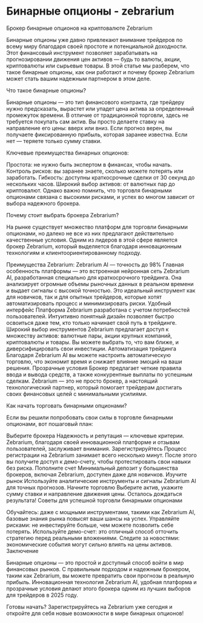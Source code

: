 # Бинарные опционы - zebrarium
Брокер бинарные опционов на криптовалюте Zebrarium

Бинарные опционы уже давно привлекают внимание трейдеров по всему миру благодаря своей простоте и потенциальной доходности. Этот финансовый инструмент позволяет зарабатывать на прогнозировании движения цен активов — будь то валюты, акции, криптовалюты или сырьевые товары. В этой статье мы разберем, что такое бинарные опционы, как они работают и почему брокер Zebrarium может стать вашим надежным партнером в этом деле.

Что такое бинарные опционы?

Бинарные опционы — это тип финансового контракта, где трейдеру нужно предсказать, вырастет или упадет цена актива за определенный промежуток времени. В отличие от традиционной торговли, здесь не требуется покупать сам актив. Вы просто делаете ставку на направление его цены: вверх или вниз. Если прогноз верен, вы получаете фиксированную прибыль, которая заранее известна. Если нет — теряете только сумму ставки.

Ключевые преимущества бинарных опционов:

Простота: не нужно быть экспертом в финансах, чтобы начать.
Контроль рисков: вы заранее знаете, сколько можете потерять или заработать.
Гибкость: доступны краткосрочные сделки от 30 секунд до нескольких часов.
Широкий выбор активов: от валютных пар до криптовалют.
Однако важно помнить, что торговля бинарными опционами связана с высокими рисками, и успех во многом зависит от выбора надежного брокера.

Почему стоит выбрать брокера Zebrarium?

На рынке существует множество платформ для торговли бинарными опционами, но далеко не все из них предлагают действительно качественные условия. Одним из лидеров в этой сфере является брокер Zebrarium, который выделяется благодаря инновационным технологиям и клиентоориентированному подходу.

Преимущества Zebrarium:
Zebrarium AI — точность до 98%
Главная особенность платформы — это встроенная нейронная сеть Zebrarium AI, разработанная специально для краткосрочного трейдинга. Она анализирует огромные объемы рыночных данных в реальном времени и выдает сигналы с высокой точностью. Это идеальный инструмент как для новичков, так и для опытных трейдеров, которые хотят автоматизировать процесс и минимизировать риски.
Удобный интерфейс
Платформа Zebrarium разработана с учетом потребностей пользователей. Интуитивно понятный дизайн позволяет быстро освоиться даже тем, кто только начинает свой путь в трейдинге.
Широкий выбор инструментов
Zebrarium предлагает доступ к множеству активов: валютные пары, акции крупных компаний, криптовалюты и товары. Вы можете выбрать то, что вам ближе, и диверсифицировать свои инвестиции.
Автоматизация трейдинга
Благодаря Zebrarium AI вы можете настроить автоматическую торговлю, что экономит время и снижает влияние эмоций на ваши решения.
Прозрачные условия
Брокер предлагает четкие правила ввода и вывода средств, а также конкурентные выплаты по успешным сделкам.
Zebrarium — это не просто брокер, а настоящий технологический партнер, который помогает трейдерам достигать своих финансовых целей с минимальными усилиями.

Как начать торговать бинарными опционами?

Если вы решили попробовать свои силы в торговле бинарными опционами, вот пошаговый план:

Выберите брокера
Надежность и репутация — ключевые критерии. Zebrarium, благодаря своей инновационной платформе и отзывам пользователей, заслуживает внимания.
Зарегистрируйтесь
Процесс регистрации на Zebrarium занимает всего несколько минут. После этого вы получите доступ к демо-счету, чтобы протестировать свои навыки без риска.
Пополните счет
Минимальный депозит у большинства брокеров, включая Zebrarium, доступен даже для новичков.
Изучите рынок
Используйте аналитические инструменты и сигналы Zebrarium AI для точных прогнозов.
Начните торговлю
Выберите актив, укажите сумму ставки и направление движения цены. Осталось дождаться результата!
Советы для успешной торговли бинарными опционами

Обучайтесь: даже с мощными инструментами, такими как Zebrarium AI, базовые знания рынка повысят ваши шансы на успех.
Управляйте рисками: не инвестируйте больше, чем можете позволить себе потерять.
Используйте демо-счет: это отличный способ отточить стратегию перед реальными вложениями.
Следите за новостями: экономические события могут сильно влиять на цены активов.
Заключение

Бинарные опционы — это простой и доступный способ войти в мир финансовых рынков. С правильным подходом и надежным брокером, таким как Zebrarium, вы можете превратить свои прогнозы в реальную прибыль. Инновационная технология Zebrarium AI, удобная платформа и прозрачные условия делают этого брокера одним из лучших выборов для трейдеров в 2025 году.

Готовы начать? Зарегистрируйтесь на Zebrarium уже сегодня и откройте для себя новые возможности в мире бинарных опционов!
